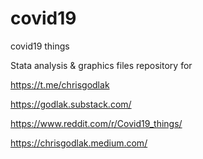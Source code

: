 # covid19
covid19 things

Stata analysis & graphics files repository for 

https://t.me/chrisgodlak

https://godlak.substack.com/

https://www.reddit.com/r/Covid19_things/

https://chrisgodlak.medium.com/
